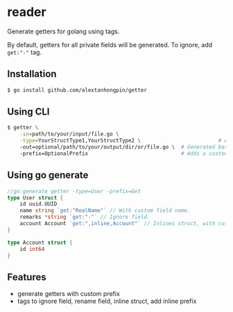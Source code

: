 # reader

Generate getters for golang using tags.

By default, getters for all private fields will be generated. To ignore, add `get:"-"` tag.


## Installation

```bash
$ go install github.com/alextanhongpin/getter
```

## Using CLI

```bash
$ getter \
	-in=path/to/your/input/file.go \
	-type=YourStructType1,YourStructType2 \ 						# Accepts multiple struct names.
	-out=optional/path/to/your/output/dir/or/file.go \  # Generated based on struct name with _gen.go suffix if not provided.
	-prefix=OptionalPrefix                              # Adds a custom prefix, e.g. Get, by default no prefix will be added.
```

## Using go generate

```go
//go:generate getter -type=User -prefix=Get
type User struct {
	id uuid.UUID
	name string `get:"RealName"` // With custom field name.
	remarks *string `get:"-"` // Ignore field.
	account Account `get:",inline,Account"` // Inlines struct, with custom prefix.
}

type Account struct {
	id int64
}
```

## Features

- generate getters with custom prefix
- tags to ignore field, rename field, inline struct, add inline prefix
